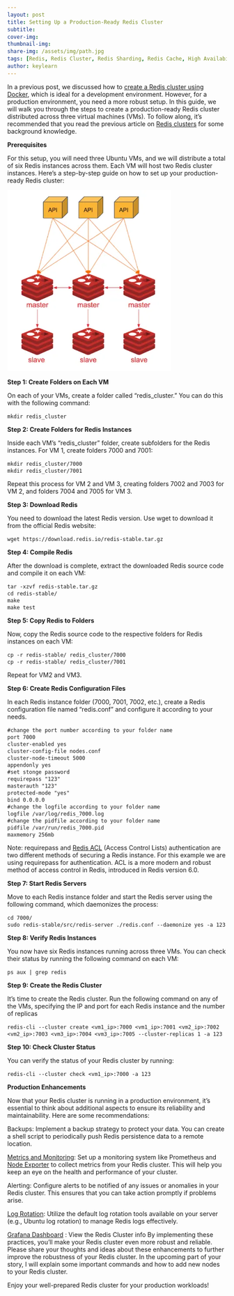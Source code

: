 ```yaml
---
layout: post
title: Setting Up a Production-Ready Redis Cluster
subtitle: 
cover-img:
thumbnail-img: 
share-img: /assets/img/path.jpg
tags: [Redis, Redis Cluster, Redis Sharding, Redis Cache, High Availability]
author: keylearn
---
```


In a previous post, we discussed how to [create a Redis cluster using Docker](https://lahirumw.github.io/2025-02-01-create-redis-cluster-in-docker/), which is ideal for a development environment. However, for a production environment, you need a more robust setup. In this guide, we will walk you through the steps to create a production-ready Redis cluster distributed across three virtual machines (VMs). To follow along, it’s recommended that you read the previous article on [Redis clusters](https://lahirumw.github.io/2025-02-01-create-redis-cluster-in-docker/) for some background knowledge.

**Prerequisites**

For this setup, you will need three Ubuntu VMs, and we will distribute a total of six Redis instances across them. Each VM will host two Redis cluster instances. Here’s a step-by-step guide on how to set up your production-ready Redis cluster:

![Crepe](/assets/img/prod-redis.webp)

**Step 1: Create Folders on Each VM**

On each of your VMs, create a folder called “redis_cluster.” You can do this with the following command:

~~~
mkdir redis_cluster
~~~

**Step 2: Create Folders for Redis Instances**

Inside each VM’s “redis_cluster” folder, create subfolders for the Redis instances. For VM 1, create folders 7000 and 7001:

~~~
mkdir redis_cluster/7000
mkdir redis_cluster/7001
~~~

Repeat this process for VM 2 and VM 3, creating folders 7002 and 7003 for VM 2, and folders 7004 and 7005 for VM 3.

**Step 3: Download Redis**

You need to download the latest Redis version. Use wget to download it from the official Redis website:

~~~
wget https://download.redis.io/redis-stable.tar.gz
~~~

**Step 4: Compile Redis**

After the download is complete, extract the downloaded Redis source code and compile it on each VM:

~~~
tar -xzvf redis-stable.tar.gz
cd redis-stable/
make
make test
~~~

**Step 5: Copy Redis to Folders**

Now, copy the Redis source code to the respective folders for Redis instances on each VM:

~~~
cp -r redis-stable/ redis_cluster/7000
cp -r redis-stable/ redis_cluster/7001
~~~

Repeat for VM2 and VM3.

**Step 6: Create Redis Configuration Files**

In each Redis instance folder (7000, 7001, 7002, etc.), create a Redis configuration file named “redis.conf” and configure it according to your needs.

~~~
#change the port number according to your folder name
port 7000 
cluster-enabled yes 
cluster-config-file nodes.conf 
cluster-node-timeout 5000 
appendonly yes 
#set stonge password
requirepass "123" 
masterauth "123" 
protected-mode "yes" 
bind 0.0.0.0 
#change the logfile according to your folder name
logfile /var/log/redis_7000.log 
#change the pidfile according to your folder name
pidfile /var/run/redis_7000.pid 
maxmemory 256mb 
~~~

Note: requirepass and [Redis ACL](https://redis.io/docs/latest/operate/oss_and_stack/management/security/acl/) (Access Control Lists) authentication are two different methods of securing a Redis instance. For this example we are using requirepass for authentication. ACL is a more modern and robust method of access control in Redis, introduced in Redis version 6.0.

**Step 7: Start Redis Servers**

Move to each Redis instance folder and start the Redis server using the following command, which daemonizes the process:

~~~
cd 7000/
sudo redis-stable/src/redis-server ./redis.conf --daemonize yes -a 123
~~~

**Step 8: Verify Redis Instances**

You now have six Redis instances running across three VMs. You can check their status by running the following command on each VM:

~~~
ps aux | grep redis
~~~

**Step 9: Create the Redis Cluster**

It’s time to create the Redis cluster. Run the following command on any of the VMs, specifying the IP and port for each Redis instance and the number of replicas

~~~
redis-cli --cluster create <vm1_ip>:7000 <vm1_ip>:7001 <vm2_ip>:7002 <vm2_ip>:7003 <vm3_ip>:7004 <vm3_ip>:7005 --cluster-replicas 1 -a 123
~~~

**Step 10: Check Cluster Status**

You can verify the status of your Redis cluster by running:

~~~
redis-cli --cluster check <vm1_ip>:7000 -a 123
~~~

**Production Enhancements**

Now that your Redis cluster is running in a production environment, it’s essential to think about additional aspects to ensure its reliability and maintainability. Here are some recommendations:

Backups: Implement a backup strategy to protect your data. You can create a shell script to periodically push Redis persistence data to a remote location.

[Metrics and Monitoring](https://blog.devops.dev/centralized-logging-with-grafana-loki-and-promtail-92b974bf629a): Set up a monitoring system like Prometheus and [Node Exporter](https://prometheus.io/docs/guides/node-exporter/) to collect metrics from your Redis cluster. This will help you keep an eye on the health and performance of your cluster.

Alerting: Configure alerts to be notified of any issues or anomalies in your Redis cluster. This ensures that you can take action promptly if problems arise.

[Log Rotation](https://www.digitalocean.com/community/tutorials/how-to-manage-logfiles-with-logrotate-on-ubuntu-20-04): Utilize the default log rotation tools available on your server (e.g., Ubuntu log rotation) to manage Redis logs effectively.

[Grafana Dashboard](https://redis.io/learn/explore/redisdatasource) : View the Redis Cluster info
By implementing these practices, you’ll make your Redis cluster even more robust and reliable. Please share your thoughts and ideas about these enhancements to further improve the robustness of your Redis cluster. In the upcoming part of your story, I will explain some important commands and how to add new nodes to your Redis cluster.

Enjoy your well-prepared Redis cluster for your production workloads!